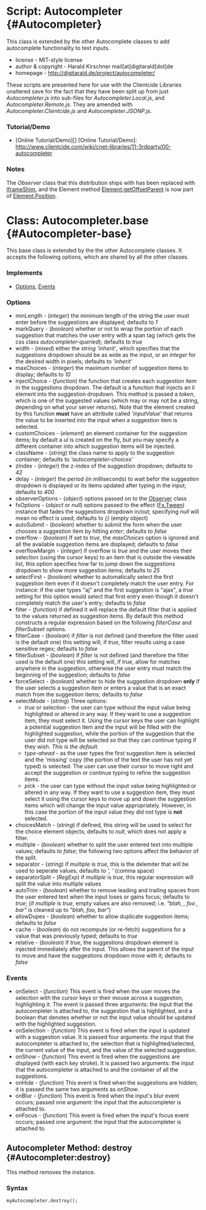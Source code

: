 Script: Autocompleter {#Autocompleter}
=====================================

This class is extended by the other Autocomplete classes to add autocomplete functionality to text inputs.

* license - MIT-style license
* author & copyright	- Harald Kirschner mail[at]digitarald[dot]de
* homepage - http://digitarald.de/project/autocompleter/

These scripts are presented here for use with the Clientcide Libraries unaltered save for the fact that they have been split up from just *Autocompleter.js* into sub-files for *Autocompleter.Local.js*, and *Autocompleter.Remote.js*. They are amended with *Autocompleter.Clientcide.js* and *Autocompleter.JSONP.js*.

### Tutorial/Demo

* [Online Tutorial/Demo][]
[Online Tutorial/Demo]: http://www.clientcide.com/wiki/cnet-libraries/11-3rdparty/00-autocompleter

### Notes

The *Observer* class that this distribution ships with has been replaced with [IframeShim][], and the Element method [Element:getOffsetParent][] is now part of [Element.Position][].

Class: Autocompleter.base {#Autocompleter-base}
==============================================

This base class is extended by the the other Autocomplete classes. It accepts the following options, which are shared by all the other classes.

### Implements

* [Options][], [Events][]

### Options

* minLength - (*integer*) the minimum length of the string the user must enter before the suggestions are displayed; defaults to *1*
* markQuery - (*boolean*) whether or not to wrap the portion of each suggestion that matches the user entry with a span tag (which gets the css class *autocompleter-queried*); defaults to *true*
* width - (*mixed*) either the *string* *'inherit'*, which specifies that the suggestions dropdown should be as wide as the input, or an *integer* for the desired width in pixels; defaults to *'inherit'*
* maxChoices - (*integer*) the maximum number of suggestion items to display; defaults to *10*
* injectChoice - (*function*) the function that creates each suggestion item in the suggestions dropdown. The default is a function that injects an *li* element into the suggestion dropdown. This method is passed a *token*, which is one of the suggested values (which may or may not be a string, depending on what your server returns). Note that the element created by this function **must** have an attribute called *'inputValue'* that returns the value to be inserted into the input when a suggestion item is selected.
* customChoices - (*element*) an element container for the suggestion items; by default a *ul* is created on the fly, but you may specify a different container into which suggestion items will be injected.
* className - (*string*) the class name to apply to the suggestion container; defaults to *'autocompleter-choices'*
* zIndex - (*integer*) the z-index of the suggestion dropdown; defaults to *42*
* delay - (*integer*) the period (in milliseconds) to wait befor the suggestion dropdown is displayed or its items updated after typing in the input; defaults to *400*
* observerOptions - (*object*) options passed on to the [Observer][] class
* fxOptions - (*object* or *null*) options passed to the effect ([Fx.Tween][]) instance that fades the suggestions dropdown in/out; specifying *null* will mean no effect is used; defaults to *{}* (empty object)
* autoSubmit - (*boolean*) whether to submit the form when the user chooses a suggestion item by hitting *enter*; defaults to *false*
* overflow - (*boolean*) If set to *true*, the *maxChoices* option is ignored and all the available suggestion items are displayed; defaults to *false*
* overflowMargin - (*integer*) if overflow is *true* and the user moves their selection (using the cursor keys) to an item that is outside the viewable list, this option specifies how far to jump down the suggestions dropdown to show more suggestion items; defaults to *25*
* selectFirst - (*boolean*) whether to automatically select the first suggestion item even if it doesn't completely match the user entry. For instance: if the user types "aj" and the first suggestion is "ajax", a *true* setting for this option would select that first entry even though it doesn't completely match the user's entry; defaults to *false*
* filter - (*function*) if defined it will replace the default filter that is applied to the values returned as suggestion items. By default this method constructs a regular expression based on the following *filterCase* and *filterSubset* options.
* filterCase - (*boolean*) if *filter* is not defined (and therefore the filter used is the default one) this setting will, if *true*, filter results using a case sensitive regex; defaults to *false*
* filterSubset - (*boolean*) if *filter* is not defined (and therefore the filter used is the default one) this setting will, if *true*, allow for matches anywhere in the suggestion, otherwise the user entry must match the beginning of the suggestion; defaults to *false*
* forceSelect - (*boolean*) whether to hide the suggestion dropdown **only** if the user selects a suggestion item or enters a value that is an exact match from the suggestion items; defaults to *false*
* selectMode - (*string*) Three options: 
	* *true* or *selection* - the user can type without the input value being highlighted or altered in any way. If they want to use a suggestion item, they must select it. Using the cursor keys the user can highlight a potential suggestion item and the input will be filled with the highlighted suggestion, while the portion of the suggestion that the user did not type will be selected so that they can continue typing if they wish. *This is the default.*
	* *type-ahead* - as the user types the first suggestion item is selected and the 'missing' copy (the portion of the text the user has not yet typed) is selected. The user can use their cursor to move right and accept the suggestion or continue typing to refine the suggestion items.
	* *pick* - the user can type without the input value being highlighted or altered in any way. If they want to use a suggestion item, they must select it using the cursor keys to move up and down the suggestion items which will change the input value appropriately. However, in this case the portion of the input value they did not type is **not** selected.
* choicesMatch - (*string*) if defined, this string will be used to select for the choice element objects; defaults to *null*, which does not apply a filter.
* multiple - (*boolean*) whether to split the user entered text into multiple values; defaults to *false*; the following two options affect the behavior of the split.
* separator - (*string*) if *multiple* is *true*, this is the delemiter that will be used to seperate values; defaults to *', '* (comma space)
* separatorSplit - (*RegExp*) if *multiple* is *true*, this regular expression will split the value into multiple values
* autoTrim - (*boolean*) whether to remove leading and trailing spaces from the user entered text when the input loses or gains focus; defaults to *true*; (if *multiple* is *true*, empty values are also removed; i.e. *"blah, , foo , bar"* is cleaned up to *"blah, foo, bar"*)
* allowDupes - (*boolean*) whether to allow duplicate suggestion items; defaults to *false*
* cache - (*boolean*) do not recompute (or re-fetch) suggestions for a value that was previously typed; defaults to *true*
* relative - (*boolean*) if *true*, the suggestions dropdown element is injected immediately after the input. This allows the parent of the input to move and have the suggestions dropdown move with it; defaults to *false*

### Events

*	onSelect - (*function*) This event is fired when the user moves the selection with the cursor keys or their mouse across a suggestion, highlighting it. The event is passed three arguments: the input that the autocompleter is attached to, the suggestion that is highlighted, and a boolean that denotes whether or not the input value should be updated with the highlighted suggestion.
*	onSelection - (*function*) This event is fired when the input is updated with a suggestion value. It is passed four arguments: the input that the autocompleter is attached to, the selection that is highlighted/selected, the current value of the input, and the value of the selected suggestion.
*	onShow - (*function*) This event is fired when the suggestions are displayed (with each key stroke). It is passed two arguments: the input that the autocompleter is attached to and the container of all the suggestions.
*	onHide - (*function*) This event is fired when the suggestions are hidden; it is passed the same two arguments as *onShow*.
*	onBlur - (*function*) This event is fired when the input's blur event occurs; passed one argument: the input that the autocompleter is attached to.
*	onFocus - (*function*) This event is fired when the input's focus event occurs; passed one argument: the input that the autocompleter is attached to.

Autocompleter Method: destroy {#Autocompleter:destroy}
------------------------------------------------------

This method removes the instance.

### Syntax

	myAutocompleter.destroy();

[IframeShim]: http://clientcide.com/docs/Browser/IframeShim
[Element:getOffsetParent]: http://www.mootools.net/docs/more/Element/Element.Position#Element:getOffsetParent
[Element.Position]: http://www.mootools.net/docs/more/docs/Element/Element.Position
[Observer]: http://clientcide.com/docs/3rdParty/Autocompleter.Observer
[Options]: http://www.mootools.net/docs/core/Class/Class.Extras#Options
[Events]: http://www.mootools.net/docs/core/Class/Class.Extras#Events
[Fx.Tween]: http://www.mootools.net/docs/core/Fx/Fx.Tween
